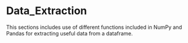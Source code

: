 # Data_Extraction

This sections includes use of different functions included in NumPy and Pandas for extracting useful data from a dataframe.
